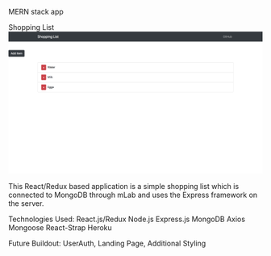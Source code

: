 MERN stack app

Shopping List
<a href="https://stormy-lake-31063.herokuapp.com"/><img src="shopping.png"></a>

This React/Redux based application is a simple shopping list which is connected to MongoDB through mLab and uses the Express framework on the server. 

Technologies Used: 
React.js/Redux
Node.js
Express.js
MongoDB
Axios
Mongoose
React-Strap
Heroku

Future Buildout: UserAuth, Landing Page, Additional Styling
